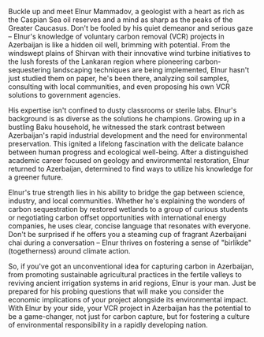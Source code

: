 Buckle up and meet Elnur Mammadov, a geologist with a heart as rich as the Caspian Sea oil reserves and a mind as sharp as the peaks of the Greater Caucasus. Don't be fooled by his quiet demeanor and serious gaze – Elnur's knowledge of voluntary carbon removal (VCR) projects in Azerbaijan is like a hidden oil well, brimming with potential. From the windswept plains of Shirvan with their innovative wind turbine initiatives to the lush forests of the Lankaran region where pioneering carbon-sequestering landscaping techniques are being implemented, Elnur hasn't just studied them on paper, he's been there, analyzing soil samples, consulting with local communities, and even proposing his own VCR solutions to government agencies. 

His expertise isn't confined to dusty classrooms or sterile labs. Elnur's background is as diverse as the solutions he champions. Growing up in a bustling Baku household, he witnessed the stark contrast between Azerbaijan's rapid industrial development and the need for environmental preservation. This ignited a lifelong fascination with the delicate balance between human progress and ecological well-being. After a distinguished academic career focused on geology and environmental restoration, Elnur returned to Azerbaijan, determined to find ways to utilize his knowledge for a greener future.

Elnur's true strength lies in his ability to bridge the gap between science, industry, and local communities. Whether he's explaining the wonders of carbon sequestration by restored wetlands to a group of curious students or negotiating carbon offset opportunities with international energy companies, he uses clear, concise language that resonates with everyone. Don't be surprised if he offers you a steaming cup of fragrant Azerbaijani chai during a conversation – Elnur thrives on fostering a sense of "birlikde" (togetherness) around climate action. 

So, if you've got an unconventional idea for capturing carbon in Azerbaijan, from promoting sustainable agricultural practices in the fertile valleys to reviving ancient irrigation systems in arid regions, Elnur is your man. Just be prepared for his probing questions that will make you consider the economic implications of your project alongside its environmental impact. With Elnur by your side, your VCR project in Azerbaijan has the potential to be a game-changer, not just for carbon capture, but for fostering a culture of environmental responsibility in a rapidly developing nation. 
